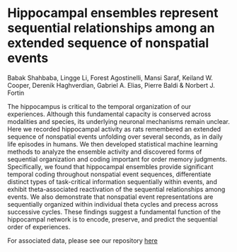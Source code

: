 # Hippocampal ensembles represent sequential relationships among an extended sequence of nonspatial events
Babak Shahbaba, Lingge Li, Forest Agostinelli, Mansi Saraf, Keiland W. Cooper, Derenik Haghverdian, Gabriel A. Elias, Pierre Baldi & Norbert J. Fortin

The hippocampus is critical to the temporal organization of our experiences. Although this fundamental capacity is conserved across modalities and species, its underlying neuronal mechanisms remain unclear. Here we recorded hippocampal activity as rats remembered an extended sequence of nonspatial events unfolding over several seconds, as in daily life episodes in humans. We then developed statistical machine learning methods to analyze the ensemble activity and discovered forms of sequential organization and coding important for order memory judgments. Specifically, we found that hippocampal ensembles provide significant temporal coding throughout nonspatial event sequences, differentiate distinct types of task-critical information sequentially within events, and exhibit theta-associated reactivation of the sequential relationships among events. We also demonstrate that nonspatial event representations are sequentially organized within individual theta cycles and precess across successive cycles. These findings suggest a fundamental function of the hippocampal network is to encode, preserve, and predict the sequential order of experiences.

For associated data, please see our repository [here](https://datadryad.org/stash/dataset/doi:10.7280/D14X30)
